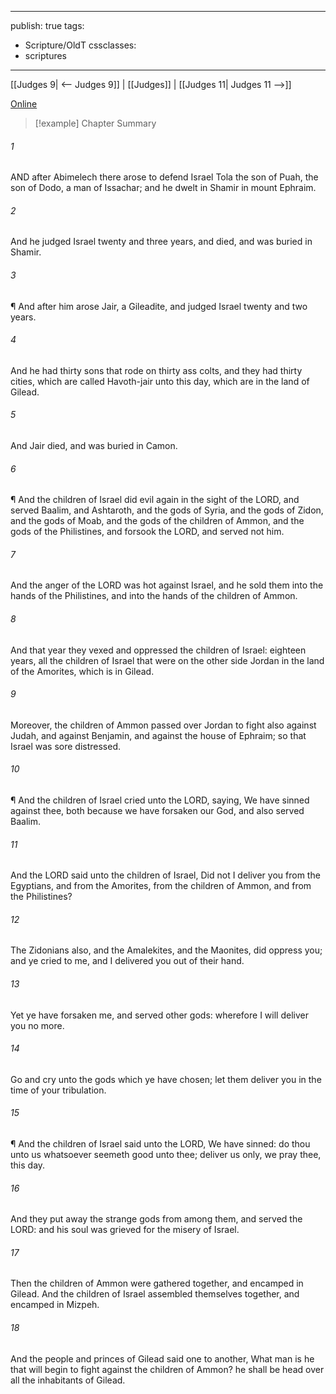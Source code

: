 

---
publish: true
tags:
  - Scripture/OldT
cssclasses:
  - scriptures
---
[[Judges 9| <-- Judges 9]] | [[Judges]] | [[Judges 11| Judges 11 -->]]

[Online](https://churchofjesuschrist.org/study/scriptures/ot/judg/10?lang=eng)

>[!example] Chapter Summary
>
###### 1
AND after Abimelech there arose to defend Israel Tola the son of Puah, the son of Dodo, a man of Issachar; and he dwelt in Shamir in mount Ephraim.
###### 2
And he judged Israel twenty and three years, and died, and was buried in Shamir.
###### 3
¶ And after him arose Jair, a Gileadite, and judged Israel twenty and two years.
###### 4
And he had thirty sons that rode on thirty ass colts, and they had thirty cities, which are called Havoth-jair unto this day, which are in the land of Gilead.
###### 5
And Jair died, and was buried in Camon.
###### 6
¶ And the children of Israel did evil again in the sight of the LORD, and served Baalim, and Ashtaroth, and the gods of Syria, and the gods of Zidon, and the gods of Moab, and the gods of the children of Ammon, and the gods of the Philistines, and forsook the LORD, and served not him.
###### 7
And the anger of the LORD was hot against Israel, and he sold them into the hands of the Philistines, and into the hands of the children of Ammon.
###### 8
And that year they vexed and oppressed the children of Israel: eighteen years, all the children of Israel that were on the other side Jordan in the land of the Amorites, which is in Gilead.
###### 9
Moreover, the children of Ammon passed over Jordan to fight also against Judah, and against Benjamin, and against the house of Ephraim; so that Israel was sore distressed.
###### 10
¶ And the children of Israel cried unto the LORD, saying, We have sinned against thee, both because we have forsaken our God, and also served Baalim.
###### 11
And the LORD said unto the children of Israel, Did not I deliver you from the Egyptians, and from the Amorites, from the children of Ammon, and from the Philistines?
###### 12
The Zidonians also, and the Amalekites, and the Maonites, did oppress you; and ye cried to me, and I delivered you out of their hand.
###### 13
Yet ye have forsaken me, and served other gods: wherefore I will deliver you no more.
###### 14
Go and cry unto the gods which ye have chosen; let them deliver you in the time of your tribulation.
###### 15
¶ And the children of Israel said unto the LORD, We have sinned: do thou unto us whatsoever seemeth good unto thee; deliver us only, we pray thee, this day.
###### 16
And they put away the strange gods from among them, and served the LORD: and his soul was grieved for the misery of Israel.
###### 17
Then the children of Ammon were gathered together, and encamped in Gilead.  And the children of Israel assembled themselves together, and encamped in Mizpeh.
###### 18
And the people and princes of Gilead said one to another, What man is he that will begin to fight against the children of Ammon?  he shall be head over all the inhabitants of Gilead.



